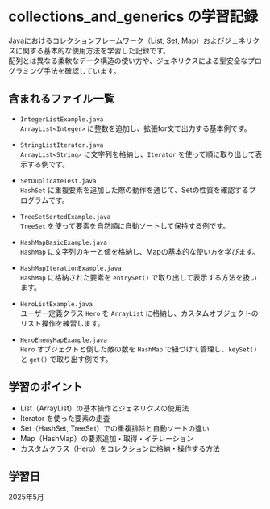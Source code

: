 # collections_and_generics の学習記録

Javaにおけるコレクションフレームワーク（List, Set, Map）およびジェネリクスに関する基本的な使用方法を学習した記録です。  
配列とは異なる柔軟なデータ構造の使い方や、ジェネリクスによる型安全なプログラミング手法を確認しています。

## 含まれるファイル一覧

- `IntegerListExample.java`  
  `ArrayList<Integer>` に整数を追加し、拡張for文で出力する基本例です。

- `StringListIterator.java`  
  `ArrayList<String>` に文字列を格納し、`Iterator` を使って順に取り出して表示する例です。

- `SetDuplicateTest.java`  
  `HashSet` に重複要素を追加した際の動作を通じて、Setの性質を確認するプログラムです。

- `TreeSetSortedExample.java`  
  `TreeSet` を使って要素を自然順に自動ソートして保持する例です。

- `HashMapBasicExample.java`  
  `HashMap` に文字列のキーと値を格納し、Mapの基本的な使い方を学びます。

- `HashMapIterationExample.java`  
  `HashMap` に格納された要素を `entrySet()` で取り出して表示する方法を扱います。

- `HeroListExample.java`  
  ユーザー定義クラス `Hero` を `ArrayList` に格納し、カスタムオブジェクトのリスト操作を練習します。

- `HeroEnemyMapExample.java`  
  `Hero` オブジェクトと倒した敵の数を `HashMap` で紐づけて管理し、`keySet()` と `get()` で取り出す例です。

## 学習のポイント

- List（ArrayList）の基本操作とジェネリクスの使用法
- Iterator を使った要素の走査
- Set（HashSet, TreeSet）での重複排除と自動ソートの違い
- Map（HashMap）の要素追加・取得・イテレーション
- カスタムクラス（Hero）をコレクションに格納・操作する方法

## 学習日  
2025年5月
